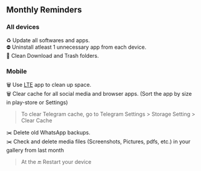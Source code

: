 ## Monthly Reminders

### All devices

:recycle: Update all softwares and apps.  
:no_entry: Uninstall atleast 1 unnecessary app from each device.  
:eyes: Clean Download and Trash folders.

### Mobile

:wastebasket: Use [LTE] app to clean up space.  
:wastebasket: Clear cache for all social media and browser apps. (Sort the app by size in play-store or Settings)

> To clear Telegram cache, go to Telegram Settings > Storage Setting > Clear Cache

:scissors: Delete old WhatsApp backups.  
:scissors: Check and delete media files (Screenshots, Pictures, pdfs, etc.) in your gallery from last month

> At the :end: Restart your device

[lte]: https://f-droid.org/en/packages/theredspy15.ltecleanerfoss
